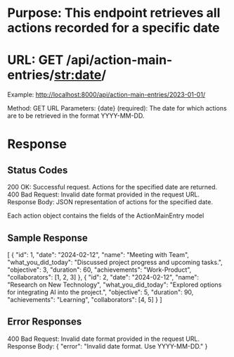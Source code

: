 
# Purpose: This endpoint retrieves all actions recorded for a specific date

# URL: GET /api/action-main-entries/<str:date>/

Example: <http://localhost:8000/api/action-main-entries/2023-01-01/>

Method: GET
URL Parameters:
{date} (required): The date for which actions are to be retrieved in the format YYYY-MM-DD.

# Response

## Status Codes

200 OK: Successful request. Actions for the specified date are returned.
400 Bad Request: Invalid date format provided in the request URL.
Response Body: JSON representation of actions for the specified date.

Each action object contains the fields of the ActionMainEntry model

## Sample Response

[
{
"id": 1,
"date": "2024-02-12",
"name": "Meeting with Team",
"what_you_did_today": "Discussed project progress and upcoming tasks.",
"objective": 3,
"duration": 60,
"achievements": "Work-Product",
"collaborators": [1, 2, 3]
},
{
"id": 2,
"date": "2024-02-12",
"name": "Research on New Technology",
"what_you_did_today": "Explored options for integrating AI into the project.",
"objective": 5,
"duration": 90,
"achievements": "Learning",
"collaborators": [4, 5]
}
]

## Error Responses

400 Bad Request: Invalid date format provided in the request URL.
Response Body:
{
  "error": "Invalid date format. Use YYYY-MM-DD."
}
